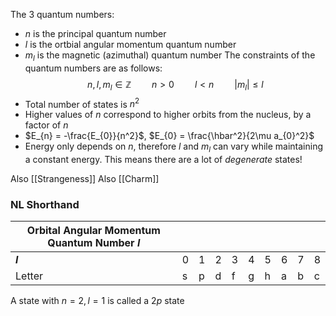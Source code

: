 The 3 quantum numbers:
* $n$ is the principal quantum number
* $l$ is the ortbial angular momentum quantum number
* $m_l$ is the magnetic (azimuthal) quantum number
The constraints of the quantum numbers are as follows:
$$
n, l, m_{l} \in \mathbb{Z}
\quad \quad
n > 0
\quad \quad
l < n
\quad \quad
|m_{l}| \leq l
$$
* Total number of states is $n^2$
* Higher values of $n$ correspond to higher orbits from the nucleus, by a factor of $n$
* $E_{n} = -\frac{E_{0}}{n^2}$, $E_{0} = \frac{\hbar^2}{2\mu a_{0}^2}$
* Energy only depends on $n$, therefore $l$ and $m_l$ can vary while maintaining a constant energy. This means there are a lot of *degenerate* states!

Also [[Strangeness]]
Also [[Charm]]
### NL Shorthand

| Orbital Angular Momentum Quantum Number $l$ |     |     |     |     |     |     |     |     |     |
| ------------------------------------------- | --- | --- | --- | --- | --- | --- | --- | --- | --- |
| **$l$**                                     | 0   | 1   | 2   | 3   | 4   | 5   | 6   | 7   | 8   |
| Letter                                      | s   | p   | d   | f   | g   | h   | a   | b   | c   |
A state with $n = 2, l = 1$ is called a $2p$ state

